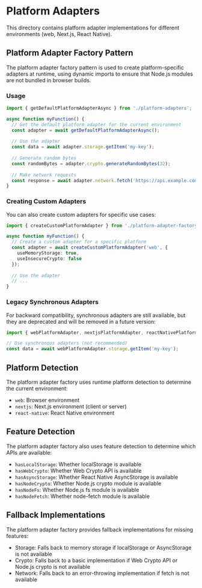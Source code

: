 # Platform Adapters

This directory contains platform adapter implementations for different environments (web, Next.js, React Native).

## Platform Adapter Factory Pattern

The platform adapter factory pattern is used to create platform-specific adapters at runtime, using dynamic imports to ensure that Node.js modules are not bundled in browser builds.

### Usage

```typescript
import { getDefaultPlatformAdapterAsync } from './platform-adapters';

async function myFunction() {
  // Get the default platform adapter for the current environment
  const adapter = await getDefaultPlatformAdapterAsync();
  
  // Use the adapter
  const data = await adapter.storage.getItem('my-key');
  
  // Generate random bytes
  const randomBytes = adapter.crypto.generateRandomBytes(32);
  
  // Make network requests
  const response = await adapter.network.fetch('https://api.example.com/data');
}
```

### Creating Custom Adapters

You can also create custom adapters for specific use cases:

```typescript
import { createCustomPlatformAdapter } from './platform-adapter-factory';

async function myFunction() {
  // Create a custom adapter for a specific platform
  const adapter = await createCustomPlatformAdapter('web', {
    useMemoryStorage: true,
    useInsecureCrypto: false
  });
  
  // Use the adapter
  // ...
}
```

### Legacy Synchronous Adapters

For backward compatibility, synchronous adapters are still available, but they are deprecated and will be removed in a future version:

```typescript
import { webPlatformAdapter, nextjsPlatformAdapter, reactNativePlatformAdapter } from './platform-adapters';

// Use synchronous adapters (not recommended)
const data = await webPlatformAdapter.storage.getItem('my-key');
```

## Platform Detection

The platform adapter factory uses runtime platform detection to determine the current environment:

- `web`: Browser environment
- `nextjs`: Next.js environment (client or server)
- `react-native`: React Native environment

## Feature Detection

The platform adapter factory also uses feature detection to determine which APIs are available:

- `hasLocalStorage`: Whether localStorage is available
- `hasWebCrypto`: Whether Web Crypto API is available
- `hasAsyncStorage`: Whether React Native AsyncStorage is available
- `hasNodeCrypto`: Whether Node.js crypto module is available
- `hasNodeFs`: Whether Node.js fs module is available
- `hasNodeFetch`: Whether node-fetch module is available

## Fallback Implementations

The platform adapter factory provides fallback implementations for missing features:

- Storage: Falls back to memory storage if localStorage or AsyncStorage is not available
- Crypto: Falls back to a basic implementation if Web Crypto API or Node.js crypto is not available
- Network: Falls back to an error-throwing implementation if fetch is not available